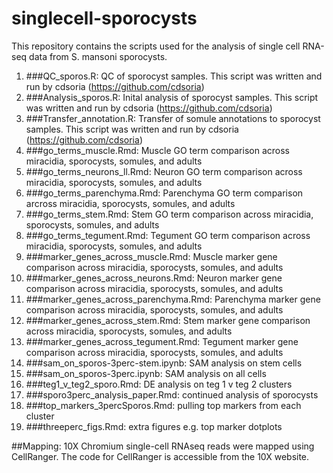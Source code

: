 # singlecell-sporocysts
This repository contains the scripts used for the analysis of single cell RNA-seq data from S. mansoni sporocysts.

1. ###QC_sporos.R: QC of sporocyst samples. This script was written and run by cdsoria (https://github.com/cdsoria)
2. ###Analysis_sporos.R: Inital analysis of sporocyst samples. This script was written and run by cdsoria (https://github.com/cdsoria)
3. ###Transfer_annotation.R: Transfer of somule annotations to sporocyst samples. This script was written and run by cdsoria (https://github.com/cdsoria)
4. ###go_terms_muscle.Rmd: Muscle GO term comparison across miracidia, sporocysts, somules, and adults
5. ###go_terms_neurons_ll.Rmd: Neuron GO term comparison across miracidia, sporocysts, somules, and adults
6. ###go_terms_parenchyma.Rmd: Parenchyma GO term comparison arcross miracidia, sporocysts, somules, and adults
7. ###go_terms_stem.Rmd: Stem GO term comparison across miracidia, sporocysts, somules, and adults
8. ###go_terms_tegument.Rmd: Tegument GO term comparison across miracidia, sporocysts, somules, and adults
9. ###marker_genes_across_muscle.Rmd: Muscle marker gene comparison across miracidia, sporocysts, somules, and adults
10. ###marker_genes_across_neurons.Rmd: Neuron marker gene comparison across miracidia, sporocysts, somules, and adults
11. ###marker_genes_across_parenchyma.Rmd: Parenchyma marker gene comparison across miracidia, sporocysts, somules, and adults
12. ###marker_genes_across_stem.Rmd: Stem marker gene comparison across miracidia, sporocysts, somules, and adults
13. ###marker_genes_across_tegument.Rmd: Tegument marker gene comparison across miracidia, sporocysts, somules, and adults
14. ###sam_on_sporos-3perc-stem.ipynb: SAM analysis on stem cells
15. ###sam_on_sporos-3perc.ipynb: SAM analysis on all cells
16. ###teg1_v_teg2_sporo.Rmd: DE analysis on teg 1 v teg 2 clusters
17. ###sporo3perc_analysis_paper.Rmd: continued analysis of sporocysts
18. ###top_markers_3percSporos.Rmd: pulling top markers from each cluster
19. ###threeperc_figs.Rmd: extra figures e.g. top marker dotplots

##Mapping: 10X Chromium single-cell RNAseq reads were mapped using CellRanger. The code for CellRanger is accessible from the 10X website. 
